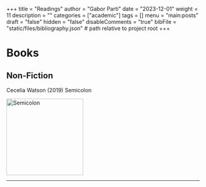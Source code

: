 +++
title = "Readings"
author = "Gabor Parti"
date = "2023-12-01"
weight = 11
description = ""
categories = ["academic"]
tags = []
menu = "main:posts"
draft = "false"
hidden = "false"
disableComments = "true"
bibFile = "static/files/bibliography.json" # path relative to project root
+++
# Books

## Non-Fiction

<!-- <img src="/images/books/watson.jpg" alt="Semicolon" width="200"> Cecelia Watson (2019) Semicolon <i class="fa fa-1x fa-star"></i> <i class="fa fa-1x fa-star"></i> <i class="fa fa-1x fa-star"></i> <i class="fa fa-1x fa-star"></i> <i class="fa fa-1x fa-star-half"></i> -->

Cecelia Watson (2019) Semicolon 
<span style="float: right;">
    <i class="fa fa-1x fa-star"></i> 
    <i class="fa fa-1x fa-star"></i> 
    <i class="fa fa-1x fa-star"></i> 
    <i class="fa fa-1x fa-star"></i> 
    <i class="fa fa-1x fa-star-half"></i>
</span>

<img src="/images/books/watson.jpg" alt="Semicolon" width="200"> 

<!-- {{< figure src="/images/books/watson.jpg" alt="Semicolon" width="300px" >}} -->

<!-- ![Semicolon](/images/books/watson.jpg) -->


<!-- Guy Delisle: Shenzen, Pyongyang, Burma Chronicles -->

<!-- 

## Academic

Two Medieval Merchant Guilds of South India {{< cite "abraham_two_1988" >}}

Arabian Drugs in Early Medieval Mediterranean Medicine {{< cite "amar_arabian_2017" >}}

Marco Polo: From Venice to Xanadu {{< cite "bergreen_marco_2007" >}}

Dangerous Tastes: The Story of Spices {{< cite "dalby_dangerous_2000" >}} 

The Chile Pepper in China: A Cultural Biography {{< cite "dott_chile_2020" >}}

The Silk Roads: A New History of the World {{< cite "frankopan_silk_2012" >}}

The Silk Road: A New History {{< cite "hansen_silk_2012" >}}

Asia’s Cauldron: The South China Sea and the End of a Stable Pacific {{< cite "kaplan_asia_2014" >}}

The Taste of Conquest: The Rise and Fall of the Three Great Cities of Spice {{< cite "krondl_taste_2007" >}} 

The True History of Tea {{< cite "mair_true_2009" >}}

Cumin, Camels, and Caravans: A Spice Odyssey {{< cite "nabhan_cumin_2014" >}}

The Golden Khersonese: Studies in the historical geography of the Malay Penninsula before A. D. 1500 {{< cite "wheatley_golden_1961" >}}

Early Indonesian Commerce: A study of the origins of Śrīvijaya {{< cite "wolters_early_1967" >}}



### <i class="fa fa-1x fa-bolt"></i> Very Short Introductions (OUP)

Abrahamic Religions, The {{< cite "cohen_abrahamic_2019" >}}

Ancient Egypt {{< cite "shaw_ancient_2021" >}}

Ancient Philosophy {{< cite "annas_ancient_2000" >}}

Ancient Warfare {{< cite "sidebottom_ancient_2004" >}}

Bible, The {{< cite "riches_bible_2000" >}}

Biblical Archeology {{< cite "Biblical archaeology: A very short introduction" >}}

Chinese Literature {{< cite "knight_chinese_2012" >}}

Dead Sea Scrolls, The {{< cite "lim_dead_2017" >}}

Islamic History {{< cite "silverstein_islamic_2010" >}}

Linguistics {{< cite "matthews_linguistics_2003" >}}

Mongols, The {{< cite "rossabi_mongols_2012" >}} -->



<!-- ## Fiction -->

<!-- Claude Cockburn: Beat the Devil -->

<!-- ## Other -->

***

<!-- # Bibliography

{{< bibliography cited >}} -->
